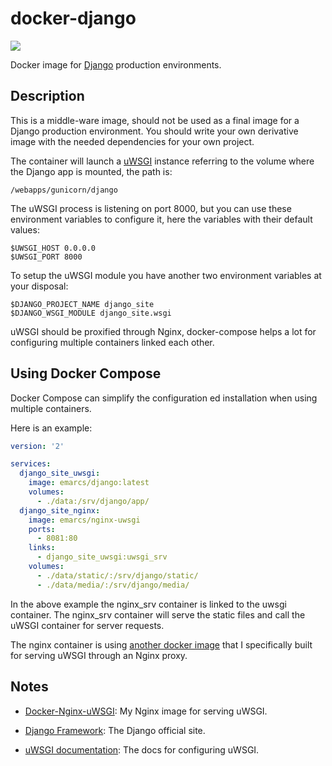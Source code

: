 # docker-django

[![](https://images.microbadger.com/badges/image/emarcs/django.svg)](https://microbadger.com/images/emarcs/django "Get your own image badge on microbadger.com")

Docker image for
[Django](https://www.djangoproject.com/) production environments.

## Description

This is a middle-ware image, should not be used as a final
image for a Django production environment. You should write
your own derivative image with the needed dependencies for your
own project.

The container will launch a
[uWSGI](https://uwsgi-docs.readthedocs.org/en/latest/) instance
referring to the volume where the Django app is mounted, the path is:

```shell
/webapps/gunicorn/django
```

The uWSGI process is listening on port 8000, but you can use
these environment variables to configure it, here the variables
with their default values:

```shell
$UWSGI_HOST 0.0.0.0
$UWSGI_PORT 8000
```

To setup the uWSGI module you have another two environment
variables at your disposal:

```shell
$DJANGO_PROJECT_NAME django_site
$DJANGO_WSGI_MODULE django_site.wsgi
```

uWSGI should be proxified through Nginx, docker-compose helps a lot
for configuring multiple containers linked each other.

## Using Docker Compose

Docker Compose can simplify the configuration ed installation
when using multiple containers.

Here is an example:

```yml
version: '2'

services:
  django_site_uwsgi:
    image: emarcs/django:latest
    volumes:
      - ./data:/srv/django/app/
  django_site_nginx:
    image: emarcs/nginx-uwsgi
    ports:
      - 8081:80
    links:
      - django_site_uwsgi:uwsgi_srv
    volumes:
      - ./data/static/:/srv/django/static/
      - ./data/media/:/srv/django/media/
```

In the above example the nginx_srv container is linked to the
uwsgi container. The nginx_srv container will serve the static
files and call the uWSGI container for server requests.

The nginx container is using [another docker image](https://github.com/marcopompili/docker-nginx-uwsgi) that
I specifically built for serving uWSGI through an Nginx proxy.

## Notes

*   [Docker-Nginx-uWSGI](https://github.com/marcopompili/docker-nginx-uwsgi):
My Nginx image for serving uWSGI.

*   [Django Framework](https://www.djangoproject.com/):
The Django official site.

*   [uWSGI documentation](https://uwsgi-docs.readthedocs.org/en/latest/):
The docs for configuring uWSGI.
